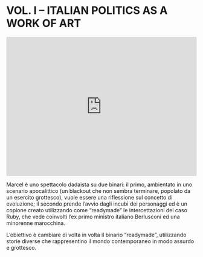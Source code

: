 # VOL. I &#8211; ITALIAN POLITICS AS A WORK OF ART

<div style='position: relative; padding-bottom: 73%; margin-bottom:2%; height: 0; overflow: hidden;'><iframe id='iframe' src='http://flickrit.com/slideshowholder.php?height=75&size=big&setId=72157647816212016&click=true&caption=true&trans=1&thumbnails=0&transition=0&layoutType=responsive&sort=0' scrolling='no' frameborder='0'style='width:100%; height:100%; position: absolute; top:0; left:0;' ></iframe></div>

Marcel è uno spettacolo dadaista su due binari: il primo, ambientato in uno scenario  apocalittico (un blackout che non sembra terminare, popolato da un esercito grottesco), vuole essere una riflessione sul concetto di evoluzione; il secondo prende l’avvio dagli incubi dei personaggi ed è un copione creato utilizzando come “readymade” le intercettazioni del caso Ruby, che vede coinvolti l’ex primo ministro italiano Berlusconi ed una minorenne marocchina.

L’obiettivo è cambiare di volta in volta il binario “readymade”, utilizzando storie diverse che rappresentino il mondo contemporaneo in modo assurdo e grottesco.